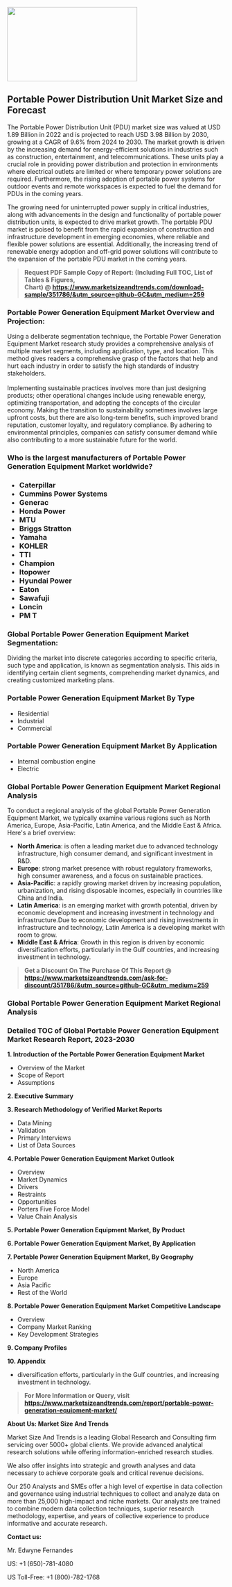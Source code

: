 <p><img class="alignnone size-medium wp-image-20088" src="https://ffe5etoiles.com/wp-content/uploads/2024/12/MST1-300x171.png" alt="" width="300" height="171" /></p><h2>Portable Power Distribution Unit Market Size and Forecast</h2><p>The Portable Power Distribution Unit (PDU) market size was valued at USD 1.89 Billion in 2022 and is projected to reach USD 3.98 Billion by 2030, growing at a CAGR of 9.6% from 2024 to 2030. The market growth is driven by the increasing demand for energy-efficient solutions in industries such as construction, entertainment, and telecommunications. These units play a crucial role in providing power distribution and protection in environments where electrical outlets are limited or where temporary power solutions are required. Furthermore, the rising adoption of portable power systems for outdoor events and remote workspaces is expected to fuel the demand for PDUs in the coming years.</p><p>The growing need for uninterrupted power supply in critical industries, along with advancements in the design and functionality of portable power distribution units, is expected to drive market growth. The portable PDU market is poised to benefit from the rapid expansion of construction and infrastructure development in emerging economies, where reliable and flexible power solutions are essential. Additionally, the increasing trend of renewable energy adoption and off-grid power solutions will contribute to the expansion of the portable PDU market in the coming years.</p></p><blockquote id="" class=""><strong>Request PDF Sample Copy of Report: (Including Full TOC, List of Tables &amp; Figures, Chart)&nbsp;@&nbsp;<strong><a href="https://www.marketsizeandtrends.com/download-sample/351786/&utm_source=github-GC&utm_medium=259" target="_blank">https://www.marketsizeandtrends.com/download-sample/351786/&utm_source=github-GC&utm_medium=259</a></strong></strong></blockquote><h3 id="" class="">Portable Power Generation Equipment Market&nbsp;Overview and Projection:</h3><p id="" class="">Using a deliberate segmentation technique, the Portable Power Generation Equipment Market research study provides a comprehensive analysis of multiple market segments, including application, type, and location. This method gives readers a comprehensive grasp of the factors that help and hurt each industry in order to satisfy the high standards of industry stakeholders. <br /> <br />Implementing sustainable practices involves more than just designing products; other operational changes include using renewable energy, optimizing transportation, and adopting the concepts of the circular economy. Making the transition to sustainability sometimes involves large upfront costs, but there are also long-term benefits, such improved brand reputation, customer loyalty, and regulatory compliance. By adhering to environmental principles, companies can satisfy consumer demand while also contributing to a more sustainable future for the world.</p><h3 id="" class="">Who is the largest manufacturers of&nbsp;Portable Power Generation Equipment Market worldwide?</h3><h3 class=""><p><ul><li>Caterpillar </li><li> Cummins Power Systems </li><li> Generac </li><li> Honda Power </li><li> MTU </li><li> Briggs Stratton </li><li> Yamaha </li><li> KOHLER </li><li> TTI </li><li> Champion </li><li> Itopower </li><li> Hyundai Power </li><li> Eaton </li><li> Sawafuji </li><li> Loncin </li><li> PM T</li></ul></p></h3><h3 id="" class="">Global&nbsp;Portable Power Generation Equipment Market Segmentation:</h3><p id="" class="">Dividing the market into discrete categories according to specific criteria, such type and application, is known as segmentation analysis. This aids in identifying certain client segments, comprehending market dynamics, and creating customized marketing plans.</p><h3 id="" class="">Portable Power Generation Equipment Market&nbsp;By Type</h3><p><p><ul><li>Residential</li><li> Industrial</li><li> Commercial</p></li></ul></p></p><h3 id="" class="">Portable Power Generation Equipment Market&nbsp;By Application</h3><p class=""><p><ul><li>Internal combustion engine</li><li> Electric</li></ul></p></p><h3 id="" class="">Global Portable Power Generation Equipment Market Regional Analysis</h3><p id="" class="">To conduct a regional analysis of the global Portable Power Generation Equipment Market, we typically examine various regions such as North America, Europe, Asia-Pacific, Latin America, and the Middle East &amp; Africa. Here's a brief overview:</p><ul><li><strong>North America</strong>: is often a leading market due to advanced technology infrastructure, high consumer demand, and significant investment in R&amp;D.</li><li><strong>Europe</strong>: strong market presence with robust regulatory frameworks, high consumer awareness, and a focus on sustainable practices.</li><li><strong>Asia-Pacific</strong>: a rapidly growing market driven by increasing population, urbanization, and rising disposable incomes, especially in countries like China and India.</li><li><strong>Latin America</strong>: is an emerging market with growth potential, driven by economic development and increasing investment in technology and infrastructure.Due to economic development and rising investments in infrastructure and technology, Latin America is a developing market with room to grow.</li><li><strong>Middle East &amp; Africa</strong>: Growth in this region is driven by economic diversification efforts, particularly in the Gulf countries, and increasing investment in technology.</li></ul><blockquote id="" class=""><strong>Get a Discount On The Purchase Of This Report @ <strong><a href="https://www.marketsizeandtrends.com/ask-for-discount/351786/&utm_source=github-GC&utm_medium=259" target="_blank">https://www.marketsizeandtrends.com/ask-for-discount/351786/&utm_source=github-GC&utm_medium=259</a></strong></strong></blockquote><h3 id="" class="">Global Portable Power Generation Equipment Market Regional Analysis</h3><h3 id="" class="">Detailed TOC of Global Portable Power Generation Equipment Market Research Report, 2023-2030</h3><p id="" class=""><strong>1. Introduction of the Portable Power Generation Equipment Market</strong></p><ul><li>Overview of the Market</li><li>Scope of Report</li><li>Assumptions</li></ul><p id="" class=""><strong>2. Executive Summary</strong></p><p id="" class=""><strong>3. Research Methodology of Verified Market Reports</strong></p><ul><li>Data Mining</li><li>Validation</li><li>Primary Interviews</li><li>List of Data Sources</li></ul><p id="" class=""><strong>4. Portable Power Generation Equipment Market Outlook</strong></p><ul><li>Overview</li><li>Market Dynamics</li><li>Drivers</li><li>Restraints</li><li>Opportunities</li><li>Porters Five Force Model</li><li>Value Chain Analysis</li></ul><p id="" class=""><strong>5. Portable Power Generation Equipment Market, By Product</strong></p><p id="" class=""><strong>6. Portable Power Generation Equipment Market, By Application</strong></p><p id="" class=""><strong>7. Portable Power Generation Equipment Market, By Geography</strong></p><ul><li>North America</li><li>Europe</li><li>Asia Pacific</li><li>Rest of the World</li></ul><p id="" class=""><strong>8. Portable Power Generation Equipment Market Competitive Landscape</strong></p><ul><li>Overview</li><li>Company Market Ranking</li><li>Key Development Strategies</li></ul><p id="" class=""><strong>9. Company Profiles</strong></p><p id="" class=""><strong>10. Appendix</strong></p><ul><li>diversification efforts, particularly in the Gulf countries, and increasing investment in technology.</li></ul><blockquote id="" class=""><strong>For More Information or Query, visit <strong><strong><a href="https://www.marketsizeandtrends.com/report/portable-power-generation-equipment-market/" target="_blank">https://www.marketsizeandtrends.com/report/portable-power-generation-equipment-market/</a></strong></strong></strong></blockquote><p id="" class=""><strong>About Us: Market Size And Trends</strong></p><p id="" class="">Market Size And Trends is a leading Global Research and Consulting firm servicing over 5000+ global clients. We provide advanced analytical research solutions while offering information-enriched research studies.</p><p id="" class="">We also offer insights into strategic and growth analyses and data necessary to achieve corporate goals and critical revenue decisions.</p><p id="" class="">Our 250 Analysts and SMEs offer a high level of expertise in data collection and governance using industrial techniques to collect and analyze data on more than 25,000 high-impact and niche markets. Our analysts are trained to combine modern data collection techniques, superior research methodology, expertise, and years of collective experience to produce informative and accurate research.</p><p id="" class=""><strong>Contact us:</strong></p><p id="" class="">Mr. Edwyne Fernandes</p><p id="" class="">US: +1 (650)-781-4080</p><p id="" class="">US Toll-Free: +1 (800)-782-1768</p>

